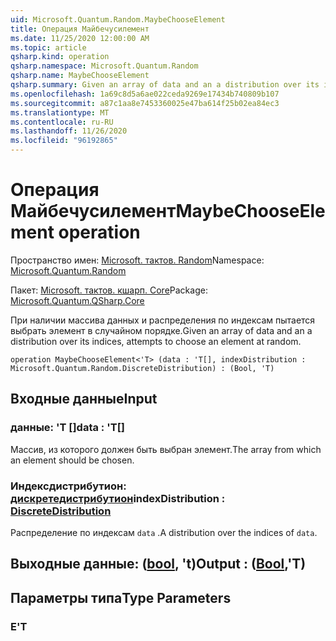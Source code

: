 ```yaml
---
uid: Microsoft.Quantum.Random.MaybeChooseElement
title: Операция Майбечусилемент
ms.date: 11/25/2020 12:00:00 AM
ms.topic: article
qsharp.kind: operation
qsharp.namespace: Microsoft.Quantum.Random
qsharp.name: MaybeChooseElement
qsharp.summary: Given an array of data and an a distribution over its indices, attempts to choose an element at random.
ms.openlocfilehash: 1a69c8d5a6ae022ceda9269e17434b740809b107
ms.sourcegitcommit: a87c1aa8e7453360025e47ba614f25b02ea84ec3
ms.translationtype: MT
ms.contentlocale: ru-RU
ms.lasthandoff: 11/26/2020
ms.locfileid: "96192865"
---
```

# <a name="maybechooseelement-operation"></a><span data-ttu-id="b1438-102">Операция Майбечусилемент</span><span class="sxs-lookup"><span data-stu-id="b1438-102">MaybeChooseElement operation</span></span>

<span data-ttu-id="b1438-103">Пространство имен: [Microsoft. тактов. Random](xref:Microsoft.Quantum.Random)</span><span class="sxs-lookup"><span data-stu-id="b1438-103">Namespace: [Microsoft.Quantum.Random](xref:Microsoft.Quantum.Random)</span></span>

<span data-ttu-id="b1438-104">Пакет: [Microsoft. тактов. кшарп. Core](https://nuget.org/packages/Microsoft.Quantum.QSharp.Core)</span><span class="sxs-lookup"><span data-stu-id="b1438-104">Package: [Microsoft.Quantum.QSharp.Core](https://nuget.org/packages/Microsoft.Quantum.QSharp.Core)</span></span>


<span data-ttu-id="b1438-105">При наличии массива данных и распределения по индексам пытается выбрать элемент в случайном порядке.</span><span class="sxs-lookup"><span data-stu-id="b1438-105">Given an array of data and an a distribution over its indices, attempts to choose an element at random.</span></span>

```qsharp
operation MaybeChooseElement<'T> (data : 'T[], indexDistribution : Microsoft.Quantum.Random.DiscreteDistribution) : (Bool, 'T)
```


## <a name="input"></a><span data-ttu-id="b1438-106">Входные данные</span><span class="sxs-lookup"><span data-stu-id="b1438-106">Input</span></span>

### <a name="data--t"></a><span data-ttu-id="b1438-107">данные: 'T []</span><span class="sxs-lookup"><span data-stu-id="b1438-107">data : 'T[]</span></span>

<span data-ttu-id="b1438-108">Массив, из которого должен быть выбран элемент.</span><span class="sxs-lookup"><span data-stu-id="b1438-108">The array from which an element should be chosen.</span></span>


### <a name="indexdistribution--discretedistribution"></a><span data-ttu-id="b1438-109">Индексдистрибутион: [дискретедистрибутион](xref:Microsoft.Quantum.Random.DiscreteDistribution)</span><span class="sxs-lookup"><span data-stu-id="b1438-109">indexDistribution : [DiscreteDistribution](xref:Microsoft.Quantum.Random.DiscreteDistribution)</span></span>

<span data-ttu-id="b1438-110">Распределение по индексам `data` .</span><span class="sxs-lookup"><span data-stu-id="b1438-110">A distribution over the indices of `data`.</span></span>



## <a name="output--boolt"></a><span data-ttu-id="b1438-111">Выходные данные: ([bool](xref:microsoft.quantum.lang-ref.bool), 't)</span><span class="sxs-lookup"><span data-stu-id="b1438-111">Output : ([Bool](xref:microsoft.quantum.lang-ref.bool),'T)</span></span>



## <a name="type-parameters"></a><span data-ttu-id="b1438-112">Параметры типа</span><span class="sxs-lookup"><span data-stu-id="b1438-112">Type Parameters</span></span>

### <a name="t"></a><span data-ttu-id="b1438-113">Е</span><span class="sxs-lookup"><span data-stu-id="b1438-113">'T</span></span>


